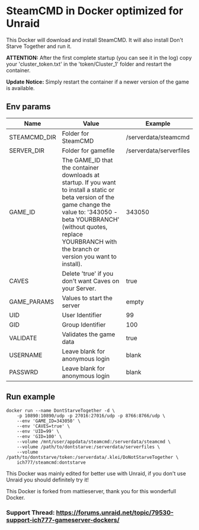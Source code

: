 # SteamCMD in Docker optimized for Unraid
This Docker will download and install SteamCMD. It will also install Don't Starve Together and run it.

**ATTENTION:** After the first complete startup (you can see it in the log) copy your 'cluster_token.txt' in the 'token/Cluster_1' folder and restart the container.

**Update Notice:** Simply restart the container if a newer version of the game is available.

## Env params
| Name | Value | Example |
| --- | --- | --- |
| STEAMCMD_DIR | Folder for SteamCMD | /serverdata/steamcmd |
| SERVER_DIR | Folder for gamefile | /serverdata/serverfiles |
| GAME_ID | The GAME_ID that the container downloads at startup. If you want to install a static or beta version of the game change the value to: '343050 -beta YOURBRANCH' (without quotes, replace YOURBRANCH with the branch or version you want to install). | 343050 |
| CAVES | Delete 'true' if you don't want Caves on your Server. | true |
| GAME_PARAMS | Values to start the server | empty |
| UID | User Identifier | 99 |
| GID | Group Identifier | 100 |
| VALIDATE | Validates the game data | true |
| USERNAME | Leave blank for anonymous login | blank |
| PASSWRD | Leave blank for anonymous login | blank |

## Run example
```
docker run --name DontStarveTogether -d \
	-p 10890:10890/udp -p 27016:27016/udp -p 8766:8766/udp \
	--env 'GAME_ID=343050' \
	--env 'CAVES=true' \
	--env 'UID=99' \
	--env 'GID=100' \
	--volume /mnt/user/appdata/steamcmd:/serverdata/steamcmd \
	--volume /path/to/dontstarve:/serverdata/serverfiles \
	--volume /path/to/dontstarve/token:/serverdata/.klei/DoNotStarveTogether \
	ich777/steamcmd:dontstarve
```

This Docker was mainly edited for better use with Unraid, if you don't use Unraid you should definitely try it!


This Docker is forked from mattieserver, thank you for this wonderfull Docker.

### Support Thread: https://forums.unraid.net/topic/79530-support-ich777-gameserver-dockers/